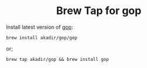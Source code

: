 <h1 align="center">Brew Tap for gop</h1>

Install latest version of [gop](https://github.com/akadir/gop):

```shell
brew install akadir/gop/gop
```

or;

```shell
brew tap akadir/gop && brew install gop
```
